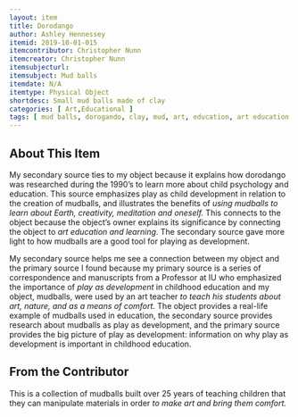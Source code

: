 ```yaml
---
layout: item
title: Dorodango
author: Ashley Hennessey
itemid: 2019-10-01-015
itemcontributor: Christopher Nunn
itemcreator: Christopher Nunn
itemsubjecturl: 
itemsubject: Mud balls
itemdate: N/A
itemtype: Physical Object
shortdesc: Small mud balls made of clay 
categories: [ Art,Educational ]
tags: [ mud balls, dorogando, clay, mud, art, education, art education ]
---
```


## About This Item

My secondary source ties to my object because it explains how dorodango was researched during the 1990’s to learn more about child psychology and education. This source emphasizes play as child development in relation to the creation of mudballs, and illustrates the benefits of *using mudballs to learn about Earth, creativity, meditation and oneself.* This connects to the object because the object’s owner explains its significance by connecting the object to *art education and learning*. The secondary source gave more light to how mudballs are a good tool for playing as development. 

My secondary source helps me see a connection between my object and the primary source I found because my primary source is a series of correspondence and manuscripts from a Professor at IU who emphasized the importance of *play as development* in childhood education and my object, mudballs, were used by an art teacher *to teach his students about art, nature, and as a means of comfort.* The object provides a real-life example of mudballs used in education, the secondary source provides research about mudballs as play as development, and the primary source provides the big picture of play as development: information on why play as development is important in childhood education. 

## From the Contributor

This is a collection of mudballs built over 25 years of teaching children that they can manipulate materials in order *to make art and bring them comfort.*
